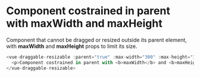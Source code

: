 # Component costrained in parent with maxWidth and maxHeight

Component that cannot be dragged or resized outside its parent element, with <b>maxWidth</b> and <b>maxHeight</b> props to limit its size.

~~~js
<vue-draggable-resizable :parent="true" :max-width="300" :max-height="300">
  <p>Component costrained in parent with <b>maxWidth</b> and <b>maxHeight</b> equal to 300.</p>
</vue-draggable-resizable>
~~~
